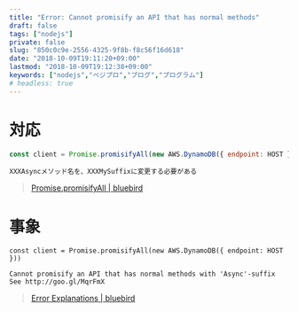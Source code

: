 ```yaml
---
title: "Error: Cannot promisify an API that has normal methods"
draft: false
tags: ["nodejs"]
private: false
slug: "850c0c9e-2556-4325-9f8b-f8c56f16d618"
date: "2018-10-09T19:11:20+09:00"
lastmod: "2018-10-09T19:12:38+09:00"
keywords: ["nodejs","ベジプロ","プログ","プログラム"]
# headless: true
---
```


# 対応
```js
const client = Promise.promisifyAll(new AWS.DynamoDB({ endpoint: HOST }), {suffix: "MySuffix"})
```

```!
XXXAsyncメソッド名を、XXXMySuffixに変更する必要がある
```

> [Promise.promisifyAll | bluebird](http://bluebirdjs.com/docs/api/promise.promisifyall.html)

# 事象
```js:ソース
const client = Promise.promisifyAll(new AWS.DynamoDB({ endpoint: HOST }))
```

```:エラー内容
Cannot promisify an API that has normal methods with 'Async'-suffix
See http://goo.gl/MqrFmX
```

> [Error Explanations | bluebird](http://bluebirdjs.com/docs/error-explanations.html#error-cannot-promisify-an-api-that-has-normal-methods)
